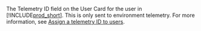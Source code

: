 The Telemetry ID field on the User Card for the user in [!INCLUDE[prod_short](../developer/includes/prod_short.md)]. This is only sent to environment telemetry. For more information, see [Assign a telemetry ID to users](../administration/telemetry-enable-application-insights#assign-a-telemetry-id-to-users). 